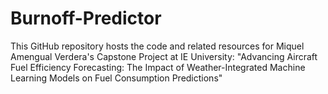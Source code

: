 # Burnoff-Predictor
This GitHub repository hosts the code and related resources for Miquel Amengual Verdera's Capstone Project at IE University: "Advancing Aircraft Fuel Efficiency Forecasting: The Impact of Weather-Integrated Machine Learning Models on Fuel Consumption Predictions" 
